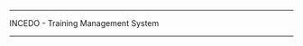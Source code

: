 *************************************

INCEDO - Training Management System

*************************************

